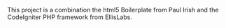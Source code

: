 This project is a combination the html5 Boilerplate from Paul Irish and the CodeIgniter PHP framework from EllisLabs.